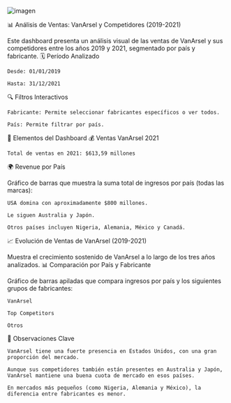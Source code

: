 ![imagen](https://github.com/user-attachments/assets/ae24970e-8c82-4c2f-af57-5184fb7481c3)

📊 Análisis de Ventas: VanArsel y Competidores (2019-2021)

Este dashboard presenta un análisis visual de las ventas de VanArsel y sus competidores entre los años 2019 y 2021, segmentado por país y fabricante.
🗓 Período Analizado

    Desde: 01/01/2019

    Hasta: 31/12/2021

🔍 Filtros Interactivos

    Fabricante: Permite seleccionar fabricantes específicos o ver todos.

    País: Permite filtrar por país.

📌 Elementos del Dashboard
💰 Ventas VanArsel 2021

    Total de ventas en 2021: $613,59 millones

🌍 Revenue por País

Gráfico de barras que muestra la suma total de ingresos por país (todas las marcas):

    USA domina con aproximadamente $800 millones.

    Le siguen Australia y Japón.

    Otros países incluyen Nigeria, Alemania, México y Canadá.

📈 Evolución de Ventas de VanArsel (2019-2021)

Muestra el crecimiento sostenido de VanArsel a lo largo de los tres años analizados.
📊 Comparación por País y Fabricante

Gráfico de barras apiladas que compara ingresos por país y los siguientes grupos de fabricantes:

    VanArsel

    Top Competitors

    Otros

🧩 Observaciones Clave

    VanArsel tiene una fuerte presencia en Estados Unidos, con una gran proporción del mercado.

    Aunque sus competidores también están presentes en Australia y Japón, VanArsel mantiene una buena cuota de mercado en esos países.

    En mercados más pequeños (como Nigeria, Alemania y México), la diferencia entre fabricantes es menor.
